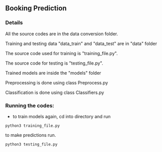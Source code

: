 ## Booking Prediction


### Details

All the source codes are in the data conversion folder. 

Training and testing data "data_train" and "data_test" are in "data" folder

The source code used for training is "training_file.py".  

The source code for testing is "testing_file.py". 

Trained models are inside the "models" folder

Preprocessing is done using class Preprocess.py

Classification is done using class Classifiers.py




### Running the codes:


- to train models again, cd into directory and run 

```
python3 training_file.py
```
 
to make predictions run.

```
python3 testing_file.py
```
